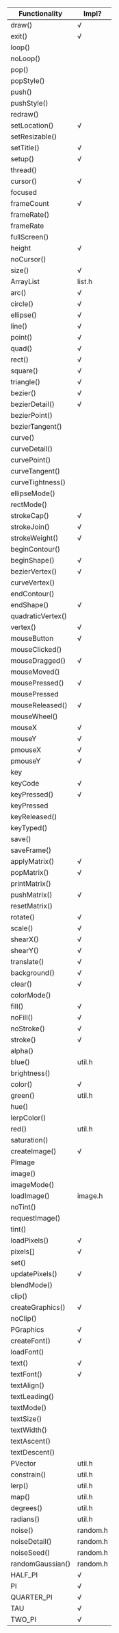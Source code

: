 | Functionality     | Impl?  |     
|-------------------|--------|     
| draw()            |  √     |      
| exit()            |  √     |      
| loop()            |        |      
| noLoop()          |        |      
| pop()             |        |      
| popStyle()        |        |      
| push()            |        |      
| pushStyle()       |        |      
| redraw()          |        |      
| setLocation()     |  √     |      
| setResizable()    |        |      
| setTitle()        |  √     |      
| setup()           |  √     |      
| thread()          |        |      
| cursor()          |  √     |      
| focused           |        |      
| frameCount        |  √     |      
| frameRate()       |        |      
| frameRate         |        |      
| fullScreen()      |        |      
| height            |  √     |      
| noCursor()        |        |      
| size()            |  √     |       
| ArrayList         | list.h |            
| arc()             |  √     |      
| circle()          |  √     |      
| ellipse()         |  √     |      
| line()            |  √     |      
| point()           |  √     |      
| quad()            |  √     |      
| rect()            |  √     |      
| square()          |  √     |      
| triangle()        |  √     |      
| bezier()          |  √     |      
| bezierDetail()    |  √     |      
| bezierPoint()     |        |      
| bezierTangent()   |        |      
| curve()           |        |      
| curveDetail()     |        |      
| curvePoint()      |        |      
| curveTangent()    |        |      
| curveTightness()  |        |      
| ellipseMode()     |        |      
| rectMode()        |        |      
| strokeCap()       |  √     |      
| strokeJoin()      |  √     |      
| strokeWeight()    |  √     |      
| beginContour()    |        |      
| beginShape()      |  √     |      
| bezierVertex()    |  √     |      
| curveVertex()     |        |      
| endContour()      |        |      
| endShape()        |  √     |      
| quadraticVertex() |        |      
| vertex()          |  √     |          
| mouseButton       |  √     |      
| mouseClicked()    |        |      
| mouseDragged()    |  √     |      
| mouseMoved()      |        |      
| mousePressed()    |  √     |      
| mousePressed      |        |      
| mouseReleased()   |  √     |      
| mouseWheel()      |        |      
| mouseX            |  √     |      
| mouseY            |  √     |      
| pmouseX           |  √     |      
| pmouseY           |  √     |      
| key               |        |      
| keyCode           |  √     |      
| keyPressed()      |  √     |      
| keyPressed        |        |      
| keyReleased()     |        |      
| keyTyped()        |        |      
| save()            |        |      
| saveFrame()       |        |      
| applyMatrix()     |  √     |      
| popMatrix()       |  √     |      
| printMatrix()     |        |      
| pushMatrix()      |  √     |      
| resetMatrix()     |        |      
| rotate()          |  √     |          
| scale()           |  √     |      
| shearX()          |  √     |      
| shearY()          |  √     |      
| translate()       |  √     |      
| background()      |  √     |      
| clear()           |  √     |      
| colorMode()       |        |      
| fill()            |  √     |      
| noFill()          |  √     |      
| noStroke()        |  √     |      
| stroke()          |  √     |      
| alpha()           |        |      
| blue()            | util.h |      
| brightness()      |        |      
| color()           |  √     |      
| green()           | util.h |      
| hue()             |        |      
| lerpColor()       |        |      
| red()             | util.h |      
| saturation()      |        |      
| createImage()     |  √     |      
| PImage            |        |      
| image()           |        |      
| imageMode()       |        |      
| loadImage()       |image.h |      
| noTint()          |        |      
| requestImage()    |        |      
| tint()            |        |      
| loadPixels()      |  √     |      
| pixels[]          |  √     |      
| set()             |        |      
| updatePixels()    |  √     |      
| blendMode()       |        |      
| clip()            |        |      
| createGraphics()  |  √     |           
| noClip()          |        |      
| PGraphics         |  √     |      
| createFont()      |  √     |      
| loadFont()        |        |      
| text()            |  √     |      
| textFont()        |  √     |      
| textAlign()       |        |      
| textLeading()     |        |      
| textMode()        |        |      
| textSize()        |        |      
| textWidth()       |        |      
| textAscent()      |        |      
| textDescent()     |        |  
| PVector           | util.h |    
| constrain()       | util.h |      
| lerp()            | util.h |  
| map()             | util.h |      
| degrees()         | util.h |      
| radians()         | util.h |           
| noise()           |random.h|      
| noiseDetail()     |random.h|      
| noiseSeed()       |random.h|     
| randomGaussian()  |random.h|           
| HALF_PI           |  √     |      
| PI                |  √     |      
| QUARTER_PI        |  √     |      
| TAU               |  √     |      
| TWO_PI            |  √     |     